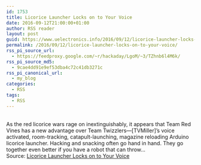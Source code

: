 ```yaml
---
id: 1753
title: Licorice Launcher Locks on to Your Voice
date: 2016-09-12T21:00:00+01:00
author: RSS reader
layout: post
guid: https://www.uelectronics.info/2016/09/12/licorice-launcher-locks-on-to-your-voice/
permalink: /2016/09/12/licorice-launcher-locks-on-to-your-voice/
rss_pi_source_url:
  - https://feedproxy.google.com/~r/hackaday/LgoM/~3/TZhnb6l4M6k/
rss_pi_source_md5:
  - 9cae4dd91e9ef53dba4c72c41db3271c
rss_pi_canonical_url:
  - my_blog
categories:
  - RSS
tags:
  - RSS
---
```

&#013;  
As the red licorice wars rage on inextinguishably, it appears that Team Red Vines has a new advantage over Team Twizzlers—[TVMiller]’s voice activated, room-tracking, catapult-launching, magazine reloading Arduino licorice launcher. Hacking and snacking often go hand in hand. They go together even better if you have a robot that can throw…&#013;  
Source: <a href="https://feedproxy.google.com/~r/hackaday/LgoM/~3/TZhnb6l4M6k/" target="_blank">Licorice Launcher Locks on to Your Voice</a>